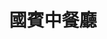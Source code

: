 ---
title: "國賓中餐廳"
description: "國賓中餐廳"
layout: shop
keywords:
  - 美食競賽
  - 台灣美食
  - 美食精選
datePublished: "2025-06-30"
dateModified: "2025-07-04"
city: "台北市"
district: "中山區"
address: "台北市中山區遼寧街177號2F"
phone: "0225362370"
geo: "25.0531219399139, 121.54218040311758"
google_map: "https://maps.app.goo.gl/KHzp5ADf4X7zmeYY6"
footinder: "https://footinder.com.tw/%E5%8F%B0%E5%8C%97%E5%B8%82%E4%B8%AD%E5%B1%B1%E5%8D%80/57/"
official: "https://www.ambassador-hotels.com/tc/taipei/dining/szechuan-court#story"
award:
  - name: "500盤"
    year: "2024"
    entries:
      - dishes:
          - "麻油螃蟹"

---